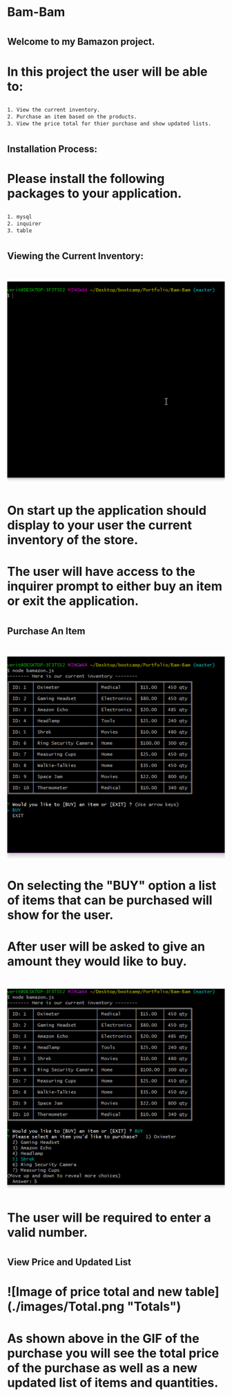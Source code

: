 # Bam-Bam
# <h2> Welcome to my Bamazon project.
  # <p> In this project the user will be able to:</p>
    1. View the current inventory.
    2. Purchase an item based on the products.
    3. View the price total for thier purchase and show updated lists.  
  # <h2> Installation Process:
  # <p> Please install the following packages to your application.</p>
    1. mysql
    2. inquirer
    3. table
  # <h2> Viewing the Current Inventory:
   # ![Gif of inventory screen](./images/Inventory.gif "Inventory Display")
   # <p> On start up the application should display to your user the current inventory of the store.</p>
   # <p> The user will have access to the inquirer prompt to either buy an item or exit the application.</p>
  # <h2> Purchase An Item 
   # ![Gif of purchases](./images/Purchase.gif "Purchase Display")
   # <p> On selecting the "BUY" option a list of items that can be purchased will show for the user.
   # <p> After user will be asked to give an amount they would like to buy.
   # ![Gif of amount and updates](./images/Amount.gif "Amount and Updates")
   # <p> The user will be required to enter a valid number.
 # <h2> View Price and Updated List
   # ![Image of price total and new table] (./images/Total.png "Totals")
  # <p> As shown above in the GIF of the purchase you will see the total price of the purchase as well as a new updated list of items and          quantities. 

  

